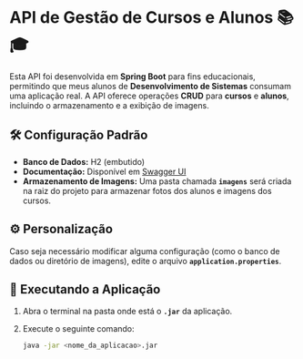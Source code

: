 # API de Gestão de Cursos e Alunos 📚🎓  

Esta API foi desenvolvida em **Spring Boot** para fins educacionais, permitindo que meus alunos de **Desenvolvimento de Sistemas** consumam uma aplicação real. A API oferece operações **CRUD** para **cursos** e **alunos**, incluindo o armazenamento e a exibição de imagens.  

## 🛠 Configuração Padrão  

- **Banco de Dados:** H2 (embutido)  
- **Documentação:** Disponível em [Swagger UI](http://localhost:8080/swagger-ui.html)  
- **Armazenamento de Imagens:** Uma pasta chamada **`imagens`** será criada na raiz do projeto para armazenar fotos dos alunos e imagens dos cursos.  

## ⚙ Personalização  

Caso seja necessário modificar alguma configuração (como o banco de dados ou diretório de imagens), edite o arquivo **`application.properties`**.  

## 🚀 Executando a Aplicação  

1. Abra o terminal na pasta onde está o **`.jar`** da aplicação.  
2. Execute o seguinte comando:  

   ```sh
   java -jar <nome_da_aplicacao>.jar

